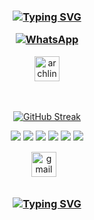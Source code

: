 <h3 align="center">

[![Typing SVG](https://readme-typing-svg.demolab.com?font=Fantasque+Sans+Mono&weight=700&size=24&pause=1000&color=0e75b6&center=true&width=446&lines=Hello%2C+GRAY+here☠;I+use+Arch+BTW)](https://git.io/typing-svg)

[![WhatsApp](https://img.shields.io/badge/WhatsApp-008000?style=for-the-badge&logo=whatsapp&logoColor=white)](https://wa.me/254112395869)
</h3>


<div align="center">
   <a href="https://archlinux.org/" target="_blank">
        <img src="https://www.vectorlogo.zone/logos/archlinux/archlinux-icon.svg" alt="archlinux" width="40" height="40"/> 
    </a>
</div>

<br>

	
<br>

<div align="center">	
 
[![GitHub Streak](https://streak-stats.demolab.com?user=GrayArch&theme=shadow-green&border_radius=13.9&date_format=M%20j%5B%2C%20Y%5D)](https://git.io/streak-stats)  

 ![](http://github-profile-summary-cards.vercel.app/api/cards/profile-details?username=GrayArch&theme=shadow-green&border_radius=13.9) 
 ![](http://github-profile-summary-cards.vercel.app/api/cards/repos-per-language?username=GrayArch&theme=shadow-green&border_radius=13.9)
 ![](http://github-profile-summary-cards.vercel.app/api/cards/most-commit-language?username=GrayArch&theme=shadow-green&border_radius=13.9)
 ![](http://github-profile-summary-cards.vercel.app/api/cards/stats?username=GrayArch&theme=shadow-green&border_radius=13.9)
 ![](http://github-profile-summary-cards.vercel.app/api/cards/productive-time?username=GrayArch&theme=shadow-green&border_radius=13.9&utcOffset=8)
![](https://quotes-github-readme.vercel.app/api?type=horizontal&theme=shadow-green&border_radius=13.9)
   <div class="footer" align="center" style="margin:15px;">
    <a href="mailto:muriithidennis340@gmail.com" target="_blank">
        <img style="margin:0 10px 10px 0;" src="https://user-images.githubusercontent.com/78341798/194531383-ddb2b774-5bb9-491c-b601-4a4a7d9792fb.svg" alt="gmail" width="40px"/>
    </a>
    
</div>
<h3 align="center">
  
  [![Typing SVG](https://readme-typing-svg.herokuapp.com?font=Fantasque+Sans+Mono&weight=700&size=24&pause=1000&color=0e75b6&center=true&width=446&lines=Thank+you+for+visiting!+%F0%9F%91%8D)](https://git.io/typing-svg)

</h3>


  


